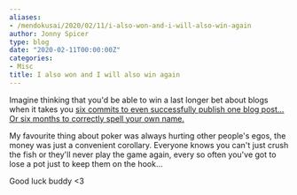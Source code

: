 ```yaml
---
aliases:
- /mendokusai/2020/02/11/i-also-won-and-i-will-also-win-again
author: Jonny Spicer
type: blog
date: "2020-02-11T00:00:00Z"
categories:
- Misc
title: I also won and I will also win again
---
```

Imagine thinking that you'd be able to win a last longer bet about blogs when it takes you [six commits to even successfully publish one blog post...](https://github.com/sted9000/sted9000.github.io/compare/558dbf8b7a...5b23b63e58) [Or six months to correctly spell your own name.](https://github.com/sted9000/sted9000.github.io/commits/2271c53548d9dac93a50754c1af64c4a0aa56507/_includes)

My favourite thing about poker was always hurting other people's egos, the money was just a convenient corollary. Everyone knows
you can't just crush the fish or they'll never play the game again, every so often you've got to lose a pot just to keep them on the
hook...

Good luck buddy <3
